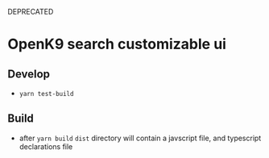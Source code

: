 DEPRECATED

# OpenK9 search customizable ui

## Develop

- `yarn test-build`

## Build

- after `yarn build` `dist` directory will contain a javscript file, and typescript declarations file
